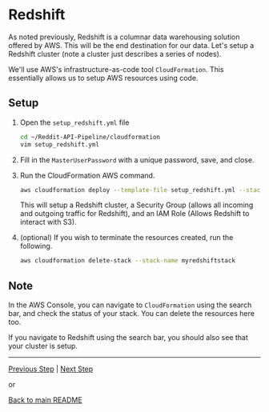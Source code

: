 # Redshift <a name="SetupsRedshift"></a>

As noted previously, Redshift is a columnar data warehousing solution offered by AWS. This will be the end destination for our data. Let's setup a Redshift cluster (note a cluster just describes a series of nodes).

We'll use AWS's infrastructure-as-code tool `CloudFormation`. This essentially allows us to setup AWS resources using code.

## Setup

1. Open the `setup_redshift.yml` file

    ```bash
    cd ~/Reddit-API-Pipeline/cloudformation
    vim setup_redshift.yml
    ```

2. Fill in the `MasterUserPassword` with a unique password, save, and close.

3. Run the CloudFormation AWS command.
    ```bash
    aws cloudformation deploy --template-file setup_redshift.yml --stack-name myredshiftstack --capabilities CAPABILITY_NAMED_IAM    
    ```

    This will setup a Redshift cluster, a Security Group (allows all incoming and outgoing traffic for Redshift), and an IAM Role (Allows Redshift to interact with S3). 

4. (optional) 
If you wish to terminate the resources created, run the following.

    ```bash
    aws cloudformation delete-stack --stack-name myredshiftstack  
    ```

## Note

In the AWS Console, you can navigate to `CloudFormation` using the search bar, and check the status of your stack. You can delete the resources here too. 

If you navigate to Redshift using the search bar, you should also see that your cluster is setup.

---

[Previous Step](https://github.com/ABZ-Aaron/Reddit-API-Pipeline/blob/master/instructions/aws.md) | [Next Step](https://github.com/ABZ-Aaron/Reddit-API-Pipeline/blob/master/instructions/config.md)

or

[Back to main README](../README.md)
